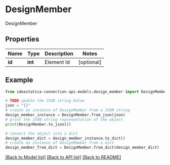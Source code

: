 # DesignMember

DesignMember

## Properties

Name | Type | Description | Notes
------------ | ------------- | ------------- | -------------
**id** | **int** | Element Id | [optional] 

## Example

```python
from ideastatica-connection-api.models.design_member import DesignMember

# TODO update the JSON string below
json = "{}"
# create an instance of DesignMember from a JSON string
design_member_instance = DesignMember.from_json(json)
# print the JSON string representation of the object
print(DesignMember.to_json())

# convert the object into a dict
design_member_dict = design_member_instance.to_dict()
# create an instance of DesignMember from a dict
design_member_from_dict = DesignMember.from_dict(design_member_dict)
```
[[Back to Model list]](../README.md#documentation-for-models) [[Back to API list]](../README.md#documentation-for-api-endpoints) [[Back to README]](../README.md)


